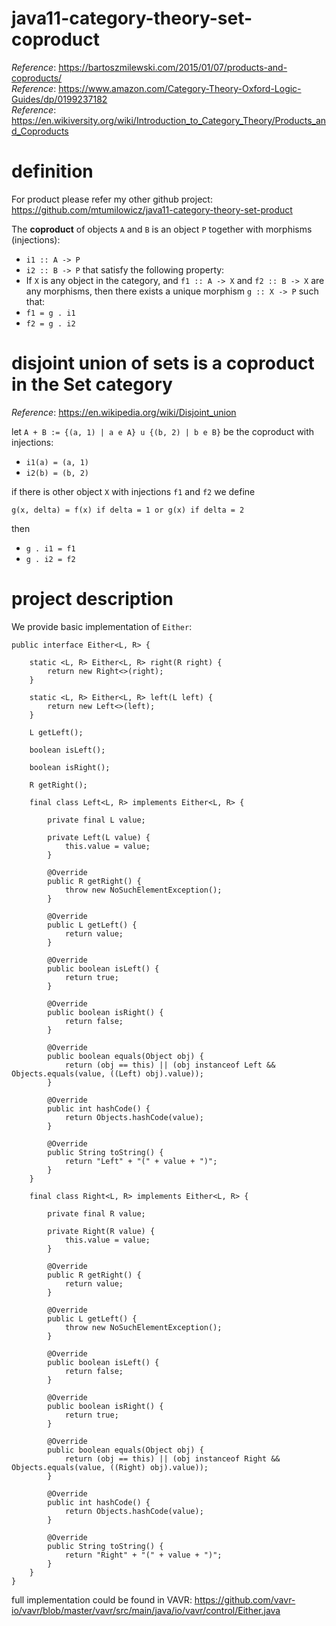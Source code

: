 # java11-category-theory-set-coproduct
_Reference_: https://bartoszmilewski.com/2015/01/07/products-and-coproducts/  
_Reference_: https://www.amazon.com/Category-Theory-Oxford-Logic-Guides/dp/0199237182  
_Reference_: https://en.wikiversity.org/wiki/Introduction_to_Category_Theory/Products_and_Coproducts

# definition
For product please refer my other github project:
https://github.com/mtumilowicz/java11-category-theory-set-product

The **coproduct** of objects `A` and `B` is an object `P` 
together with morphisms (injections):
* `i1 :: A -> P`
* `i2 :: B -> P`
that satisfy the following property:
* If `X` is any object in the category, and `f1 :: A -> X` 
and `f2 :: B -> X` are any morphisms, then there exists a 
unique morphism `g :: X -> P` such that:
* `f1 = g . i1`
* `f2 = g . i2`

# disjoint union of sets is a coproduct in the Set category
_Reference_: https://en.wikipedia.org/wiki/Disjoint_union

let `A + B := {(a, 1) | a e A} u {(b, 2) | b e B}` be the coproduct
with injections:
* `i1(a) = (a, 1)`
* `i2(b) = (b, 2)`
    
if there is other object `X` with injections `f1` and `f2` we 
define
```
g(x, delta) = f(x) if delta = 1 or g(x) if delta = 2
```
then
* `g . i1 = f1`
* `g . i2 = f2`

# project description
We provide basic implementation of `Either`:
```
public interface Either<L, R> {

    static <L, R> Either<L, R> right(R right) {
        return new Right<>(right);
    }

    static <L, R> Either<L, R> left(L left) {
        return new Left<>(left);
    }

    L getLeft();

    boolean isLeft();

    boolean isRight();

    R getRight();

    final class Left<L, R> implements Either<L, R> {

        private final L value;

        private Left(L value) {
            this.value = value;
        }

        @Override
        public R getRight() {
            throw new NoSuchElementException();
        }

        @Override
        public L getLeft() {
            return value;
        }

        @Override
        public boolean isLeft() {
            return true;
        }

        @Override
        public boolean isRight() {
            return false;
        }

        @Override
        public boolean equals(Object obj) {
            return (obj == this) || (obj instanceof Left && Objects.equals(value, ((Left) obj).value));
        }

        @Override
        public int hashCode() {
            return Objects.hashCode(value);
        }

        @Override
        public String toString() {
            return "Left" + "(" + value + ")";
        }
    }

    final class Right<L, R> implements Either<L, R> {

        private final R value;

        private Right(R value) {
            this.value = value;
        }

        @Override
        public R getRight() {
            return value;
        }

        @Override
        public L getLeft() {
            throw new NoSuchElementException();
        }

        @Override
        public boolean isLeft() {
            return false;
        }

        @Override
        public boolean isRight() {
            return true;
        }

        @Override
        public boolean equals(Object obj) {
            return (obj == this) || (obj instanceof Right && Objects.equals(value, ((Right) obj).value));
        }

        @Override
        public int hashCode() {
            return Objects.hashCode(value);
        }

        @Override
        public String toString() {
            return "Right" + "(" + value + ")";
        }
    }
}
```
full implementation could be found in VAVR:
https://github.com/vavr-io/vavr/blob/master/vavr/src/main/java/io/vavr/control/Either.java